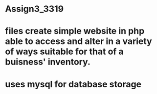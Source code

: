 # Assign3_3319
# files create simple website in php able to access and alter in a variety of ways suitable for that of a buisness' inventory.
# uses mysql for database storage
